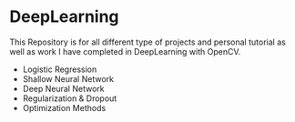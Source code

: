 # DeepLearning

This Repository is for all different type of projects and personal tutorial as well as work I have completed in DeepLearning with OpenCV. 

* Logistic Regression
* Shallow Neural Network
* Deep Neural Network
* Regularization & Dropout
* Optimization Methods
